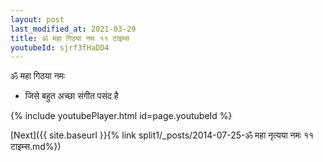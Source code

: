 ```yaml
---
layout: post
last_modified_at: 2021-03-29
title: ॐ महा गिठया नमः ११ टाइम्स
youtubeId: sjrf3fHaDD4
---
```

 
 
 ॐ महा गिठया नमः  
 
 -  जिसे बहुत अच्छा संगीत पसंद है 
 
  
 
  
 
 
 
 
 
 


{% include youtubePlayer.html id=page.youtubeId %}
 
[Next]({{ site.baseurl }}{% link  split1/_posts/2014-07-25-ॐ महा नृत्यया नमः ११ टाइम्स.md%})
 
